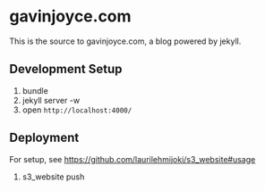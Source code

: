 # gavinjoyce.com

This is the source to gavinjoyce.com, a blog powered by jekyll.

## Development Setup

1. bundle
2. jekyll server -w
3. open `http://localhost:4000/`

## Deployment

For setup, see https://github.com/laurilehmijoki/s3_website#usage

1. s3_website push
